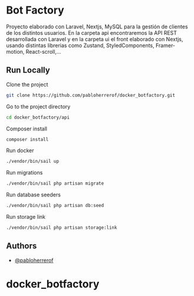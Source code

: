 
# Bot Factory

Proyecto elaborado con Laravel, Nextjs, MySQL para la gestión de clientes de los distintos usuarios. En la carpeta api encontraremos la API REST desarrollada con Laravel y en la carpeta ui el front elaborado con Nextjs, usando distintas librerias como Zustand, StyledComponents, Framer-motion, React-scroll,... 




## Run Locally

Clone the project

```bash
git clone https://github.com/pabloherrerof/docker_botfactory.git
```

Go to the project directory

```bash
cd docker_botfactory/api
```

Composer install
```bash
composer install
```

Run docker
```bash
./vendor/bin/sail up
```

Run migrations
```bash
./vendor/bin/sail php artisan migrate
```

Run database seeders
```bash
./vendor/bin/sail php artisan db:seed
```

Run storage link
```bash
./vendor/bin/sail php artisan storage:link
```



## Authors

- [@pabloherrerof](https://github.com/pabloherrerof)

# docker_botfactory
